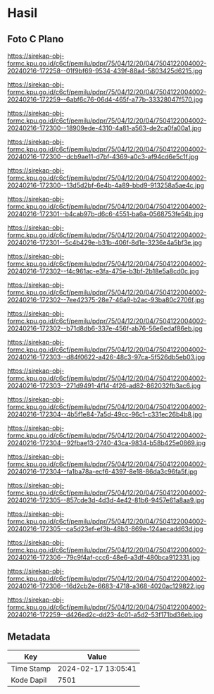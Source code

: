 # Hasil

## Foto C Plano

https://sirekap-obj-formc.kpu.go.id/c6cf/pemilu/pdpr/75/04/12/20/04/7504122004002-20240216-172258--01f9bf69-9534-439f-88a4-5803425d6215.jpg

https://sirekap-obj-formc.kpu.go.id/c6cf/pemilu/pdpr/75/04/12/20/04/7504122004002-20240216-172259--6abf6c76-06d4-465f-a77b-33328047f570.jpg

https://sirekap-obj-formc.kpu.go.id/c6cf/pemilu/pdpr/75/04/12/20/04/7504122004002-20240216-172300--18909ede-4310-4a81-a563-de2ca0fa00a1.jpg

https://sirekap-obj-formc.kpu.go.id/c6cf/pemilu/pdpr/75/04/12/20/04/7504122004002-20240216-172300--dcb9ae11-d7bf-4369-a0c3-af94cd6e5c1f.jpg

https://sirekap-obj-formc.kpu.go.id/c6cf/pemilu/pdpr/75/04/12/20/04/7504122004002-20240216-172300--13d5d2bf-6e4b-4a89-bbd9-913258a5ae4c.jpg

https://sirekap-obj-formc.kpu.go.id/c6cf/pemilu/pdpr/75/04/12/20/04/7504122004002-20240216-172301--b4cab97b-d6c6-4551-ba6a-0568753fe54b.jpg

https://sirekap-obj-formc.kpu.go.id/c6cf/pemilu/pdpr/75/04/12/20/04/7504122004002-20240216-172301--5c4b429e-b31b-406f-8d1e-3236e4a5bf3e.jpg

https://sirekap-obj-formc.kpu.go.id/c6cf/pemilu/pdpr/75/04/12/20/04/7504122004002-20240216-172302--f4c961ac-e3fa-475e-b3bf-2b18e5a8cd0c.jpg

https://sirekap-obj-formc.kpu.go.id/c6cf/pemilu/pdpr/75/04/12/20/04/7504122004002-20240216-172302--7ee42375-28e7-46a9-b2ac-93ba80c2706f.jpg

https://sirekap-obj-formc.kpu.go.id/c6cf/pemilu/pdpr/75/04/12/20/04/7504122004002-20240216-172302--b71d8db6-337e-456f-ab76-56e6edaf86eb.jpg

https://sirekap-obj-formc.kpu.go.id/c6cf/pemilu/pdpr/75/04/12/20/04/7504122004002-20240216-172303--d84f0622-a426-48c3-97ca-5f526db5eb03.jpg

https://sirekap-obj-formc.kpu.go.id/c6cf/pemilu/pdpr/75/04/12/20/04/7504122004002-20240216-172303--271d9491-4f14-4f26-ad82-862032fb3ac6.jpg

https://sirekap-obj-formc.kpu.go.id/c6cf/pemilu/pdpr/75/04/12/20/04/7504122004002-20240216-172304--4b5f1e84-7a5d-49cc-96c1-c331ec26b4b8.jpg

https://sirekap-obj-formc.kpu.go.id/c6cf/pemilu/pdpr/75/04/12/20/04/7504122004002-20240216-172304--92fbae13-2740-43ca-9834-b58b425e0869.jpg

https://sirekap-obj-formc.kpu.go.id/c6cf/pemilu/pdpr/75/04/12/20/04/7504122004002-20240216-172304--fa1ba78a-ecf6-4397-8e18-86da3c96fa5f.jpg

https://sirekap-obj-formc.kpu.go.id/c6cf/pemilu/pdpr/75/04/12/20/04/7504122004002-20240216-172305--857cde3d-4d3d-4e42-81b6-9457e61a8aa9.jpg

https://sirekap-obj-formc.kpu.go.id/c6cf/pemilu/pdpr/75/04/12/20/04/7504122004002-20240216-172305--ca5d23ef-ef3b-48b3-869e-124aecadd63d.jpg

https://sirekap-obj-formc.kpu.go.id/c6cf/pemilu/pdpr/75/04/12/20/04/7504122004002-20240216-172306--79c9f4af-ccc6-48e6-a3df-480bca912331.jpg

https://sirekap-obj-formc.kpu.go.id/c6cf/pemilu/pdpr/75/04/12/20/04/7504122004002-20240216-172306--16d2cb2e-6683-4718-a368-4020ac129822.jpg

https://sirekap-obj-formc.kpu.go.id/c6cf/pemilu/pdpr/75/04/12/20/04/7504122004002-20240216-172259--d426ed2c-dd23-4c01-a5d2-53f171bd36eb.jpg


## Metadata

| Key        | Value               |
| ---------- | ------------------- |
| Time Stamp | 2024-02-17 13:05:41 |
| Kode Dapil | 7501                |



